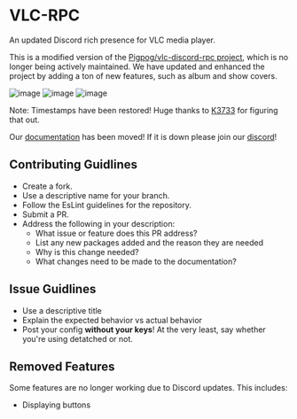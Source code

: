# VLC-RPC
An updated Discord rich presence for VLC media player.

This is a modified version of the [Pigpog/vlc-discord-rpc project](https://github.com/Pigpog/vlc-discord-rpc), which is no longer being actively maintained. We have updated and enhanced the project by adding a ton of new features, such as album and show covers. 

![image](https://vlc-rpc.storinate.com/public/shrek.png?)
![image](https://vlc-rpc.storinate.com/public/rick.png?)
![image](https://vlc-rpc.storinate.com/public/juice.png?)

Note: Timestamps have been restored! Huge thanks to [K3733](https://github.com/K3733) for figuring that out.


Our [documentation](https://vlc-rpc.storinate.com/) has been moved! If it is down please join our [discord](https://discord.gg/7ctPkhmagy)!

## Contributing Guidlines
- Create a fork.
- Use a descriptive name for your branch.
- Follow the EsLint guidelines for the repository. 
- Submit a PR.
- Address the following in your description:
  - What issue or feature does this PR address?
  - List any new packages added and the reason they are needed
  - Why is this change needed?
  - What changes need to be made to the documentation?
## Issue Guidlines
- Use a descriptive title
- Explain the expected behavior vs actual behavior
- Post your config __without your keys__! At the very least, say whether you're using detatched or not.

## Removed Features
Some features are no longer working due to Discord updates. This includes:
- Displaying buttons

